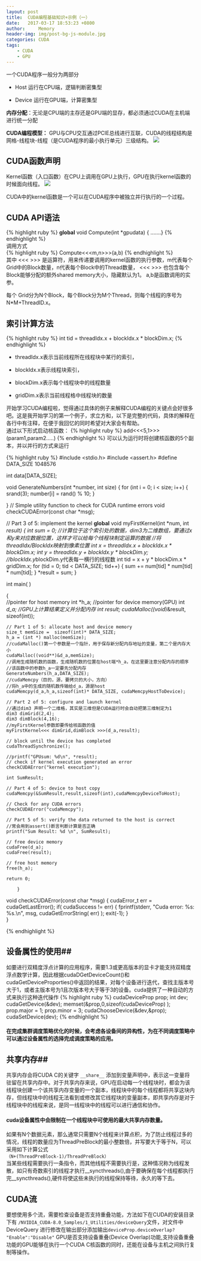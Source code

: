 ```yaml
---
layout: post
title:  CUDA编程基础知识+示例（一）
date:   2017-03-17 18:53:23 +0800
author:     Memory
header-img: img/post-bg-js-module.jpg
categories: CUDA
tags:
    - CUDA
    - GPU
---
```

一个CUDA程序一般分为两部分


- Host 运行在CPU端，逻辑判断密集型


- Device 运行在GPU端，计算密集型


**内存分配**：无论是CPU端的主存还是GPU端的显存，都必须通过CUDA在主机端进行统一分配


**CUDA编程模型：**
GPU与CPU交互通过PCIE总线进行互联，CUDA的线程结构是网格-线程块-线程（是CUDA程序的最小执行单元）三级结构。
![](http://i.imgur.com/h43llVa.png)

## CUDA函数声明 ##
Kernel函数（入口函数）在CPU上调用在GPU上执行，GPU在执行kernel函数的时候面向线程。 
![](http://i.imgur.com/jdGG8hl.png)  

CUDA中的kernel函数是一个可以在CUDA程序中被独立并行执行的一个过程。
## CUDA API语法 ##
{% highlight ruby %}
__global__ void Compute(int *gpudata) { .......}
{% endhighlight %}  
调用方式    
{% highlight ruby %}
Compute<<<m,n>>>(a,b)
{% endhighlight %}  
其中 <<< >>> 是运算符，用来传递要调用的kernel函数的执行参数，m代表每个Grid中的Block数量，n代表每个Block中的Thread数量， <<< >>> 也包含每个Block能够分配的额外shared memory大小，隐藏默认为1。   a,b是函数调用的实参。   

每个	Grid分为N个Block，每个Block分为M个Thread，则每个线程的序号为 N*M+ThreadID.x。 
## 索引计算方法 ##
{% highlight ruby %}
int tid = threadIdx.x + blockIdx.x * blockDim.x;
{% endhighlight %}    


- threadIdx.x表示当前线程所在线程块中某行的索引，


- blockIdx.x表示线程块索引，


- blockDim.x表示每个线程块中的线程数量


- gridDim.x表示当前线程格中线程块的数量


开始学习CUDA编程啦，觉得通过具体的例子来解释CUDA编程的关键点会好很多吧。这是我开始学习的第一个例子，求立方和，以下是完整的代码，具体的解释在各行中有注释，在便于我回忆的同时希望对大家会有帮助。  
通过以下形式启动核函数：
   {% highlight ruby %} add<<<5,1>>>(param1,param2.....)  {% endhighlight %}
可以认为运行时将创建核函数的5个副本，并以并行的方式来运行

{% highlight ruby %}
#include <stdio.h>
#include <assert.h>
#define DATA_SIZE 1048576

int data[DATA_SIZE];

void GenerateNumbers(int *number, int size)
{
    for (int i = 0; i < size; i++) {
        srand(3);
        number[i] = rand() % 10;
    }

}
// Simple utility function to check for CUDA runtime errors
void checkCUDAError(const char *msg);

// Part 3 of 5: implement the kernel
__global__ void myFirstKernel(int *num, int *result)
{
    int sum = 0;
       //计算位于这个索引处的数据，dim3为二维数组，要通过x和y来对应数据位置，这样才可以给每个线程块制定运算的数据
       //将threadIdx/BlockIdx映射到像素位置
       int x = threadIdx.x + blockIdx.x * blockDim.x;
       int y = threadIdx.y + blockIdx.y * blockDim.y;
       //blockIdx.y*blockDim.y代表每一横行的线程数
       int tid = x + y * blockDim.x * gridDim.x;
        for (tid = 0; tid < DATA_SIZE; tid++) {
            sum += num[tid] * num[tid] * num[tid];
        }
        *result = sum;
}

int main( ) 

{    
    //pointer for host memory
    int *h_a; 
    //pointer for device memory(GPU)
    int *d_a;
    //GPU上计算结果定义并分配内存
    int *result;
    cudaMalloc((void**)&result, sizeof(int));

    // Part 1 of 5: allocate host and device memory
    size_t memSize =  sizeof(int)* DATA_SIZE;
    h_a = (int *) malloc(memSize);
    //cudaMalloc()第一个参数是一个指针，用于保存新分配内存地址的变量，第二个是内存大小
    cudaMalloc((void**)&d_a,memSize);
    //调用生成随机数的函数，生成随机数的位置在host端*h_a，在这里要注意分配内存的顺序
    //该函数中的参数h_a一定要先分配内存
    GenerateNumbers(h_a,DATA_SIZE);
    //cudaMemcpy（目的，源，要拷贝的大小，方向）
    //将h_a中的生成的随机数传输给d_a，源是host
    cudaMemcpy(d_a,h_a,sizeof(int)* DATA_SIZE, cudaMemcpyHostToDevice);

    // Part 2 of 5: configure and launch kernel
    //通过dim3 声明一个二维格，其实是三维但是CUDA运行时会自动把第三维制定为1
    dim3 dimGrid(2,4);
    dim3 dimBlock(4,16);
    //myFirstKernel参数即要传给核函数的值
    myFirstKernel<<< dimGrid,dimBlock >>>(d_a,result);

    // block until the device has completed
    cudaThreadSynchronize();

    //printf("GPUsum: %d\n", *result);
    // check if kernel execution generated an error
    checkCUDAError("kernel execution");

    int SumResult;

    // Part 4 of 5: device to host copy
    cudaMemcpy(&SumResult,result,sizeof(int),cudaMemcpyDeviceToHost);

    // Check for any CUDA errors
    checkCUDAError("cudaMemcpy");

    // Part 5 of 5: verify the data returned to the host is correct
    //常会用到assert()断言判断计算是否正确
    printf("Sum Result: %d \n", SumResult);

    // free device memory
    cudaFree(d_a);
    cudaFree(result);

    // free host memory
    free(h_a);

    return 0;

        }
void checkCUDAError(const char *msg)
{
    cudaError_t err = cudaGetLastError();
    if( cudaSuccess != err) 
    {
        fprintf(stderr, "Cuda error: %s: %s.\n", msg, cudaGetErrorString( err) );
        exit(-1);
    }                         
}

{% endhighlight %}

## 设备属性的使用##
如要进行双精度浮点计算的应用程序，需要1.3或更高版本的显卡才能支持双精度浮点数学计算，因此根据cudaDGetDeviceCount()和cudaGetDeviceProporties()中返回的结果，对每个设备进行迭代，查找主版本号大于1，或者主版本号为1且次版本号大于等于3的设备。cuda提供了一种自动的方式来执行这种迭代操作
{% highlight ruby %}
cudaDeviceProp prop;
int dev;
cudaGetDevice(&dev);
memset(&prop,0,sizeof(cudaDeviceProp) );
prop.major = 1;
prop.minor = 3;
cudaChooseDevice(&dev,&prop);
cudaSetDevice(dev);
{% endhighlight %}

#### 在完成集群调度策略优化的时候，会考虑各设备间的异构性，为在不同调度策略中可以通过设备属性的选择完成调度策略的应用。

## 共享内存## 
共享内存会将CUDA C的关键字 `__share__` 添加到变量声明中，表示这一变量将驻留在共享内存中。对于共享内存来说，GPU在启动每一个线程块时，都会为该线程块创建一个该共享内存变量的一个副本，线程块中的每个线程都将共享这块内存，但线程块中的线程无法看到或修改其它线程块的变量副本，即共享内存是对于线程块中的线程来说，是同一线程块中的线程可以进行通信和协作。       

#### cuda设备属性中会限制在一个线程块中可使用的最大共享内存数量。
如果有N个数据元素，那么通常只需要N个线程来计算点积，为了防止线程过多的情况，线程的数量应为ThreadPreBlock的最小整数倍，并写要大于等于N，可以采用如下计算公式      
    `（N+(ThreadPreBlock-1)/ThreadPreBlock）`      
当某些线程需要执行一条指令，而其他线程不需要执行是，这种情况称为线程发散，如只有奇数索引的线程才执行__syncthreads(),由于要确保在每个线程都执行完__syncthreads(),硬件将使这些未执行的线程保持等待，永久的等下去。
## CUDA流 ##   

要想使用多个流，需要检查设备是否支持重叠功能，方法如下在CUDA的安装目录下有
`/NVIDIA_CUDA-8.0_Samples/1_Utilities/deviceQuery`文件，对文件中DeviceQuery 进行修改在输出部分添加输出` deviceProp.deviceOverlap? "Enable":"Disable" `  GPU是否支持设备重叠(Device Overlap)功能,支持设备重叠功能的GPU能够在执行一个CUDA C核函数的同时，还能在设备与主机之间执行复制等操作。


